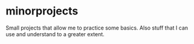 # minorprojects
Small projects that allow me to practice some basics. Also stuff that I can use and understand to a greater extent.
